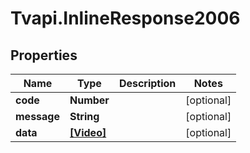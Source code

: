 # Tvapi.InlineResponse2006

## Properties
Name | Type | Description | Notes
------------ | ------------- | ------------- | -------------
**code** | **Number** |  | [optional] 
**message** | **String** |  | [optional] 
**data** | [**[Video]**](Video.md) |  | [optional] 



